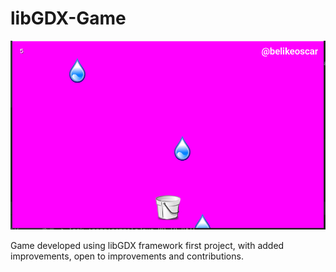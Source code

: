 # libGDX-Game
![alt text](https://github.com/scarnation/libGDX-Game/blob/master/bucket%20catch.PNG)

Game developed using libGDX framework first project, with added improvements, open to improvements and contributions.
